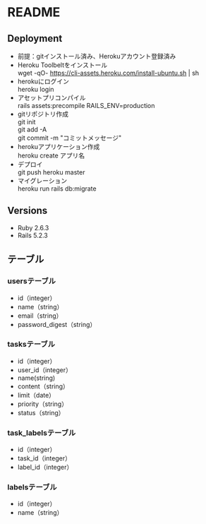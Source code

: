 # README

## Deployment
- 前提：gitインストール済み、Herokuアカウント登録済み
- Heroku Toolbeltをインストール  
wget -qO- https://cli-assets.heroku.com/install-ubuntu.sh | sh
- herokuにログイン  
heroku login
- アセットプリコンパイル  
rails assets:precompile RAILS_ENV=production
- gitリポジトリ作成  
git init  
git add -A  
git commit -m "コミットメッセージ"  
- herokuアプリケーション作成  
heroku create アプリ名  
- デプロイ  
git push heroku master
- マイグレーション  
heroku run rails db:migrate

## Versions
- Ruby 2.6.3 
- Rails 5.2.3

## テーブル
### usersテーブル
- id（integer）
- name（string）
- email（string）
- password_digest（string）

### tasksテーブル
- id（integer）
- user_id（integer）
- name(string)
- content（string）
- limit（date）
- priority（string）
- status（string）

### task_labelsテーブル
- id（integer）
- task_id（integer）
- label_id（integer）

### labelsテーブル
- id（integer）
- name（string）
